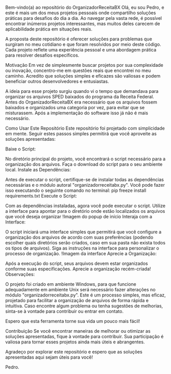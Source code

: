 Bem-vindo(a) ao repositório do OrganizadorReceitaBX
Olá, eu sou Pedro, e este é mais um dos meus projetos pessoais onde compartilho soluções práticas para desafios do dia a dia. Ao navegar pela vasta rede, é possível encontrar inúmeros projetos interessantes, mas muitos deles carecem de aplicabilidade prática em situações reais.

A proposta deste repositório é oferecer soluções para problemas que surgiram no meu cotidiano e que foram resolvidos por meio deste código. Cada projeto reflete uma experiência pessoal e uma abordagem prática para resolver desafios específicos.

Motivação
Em vez de simplesmente buscar projetos por sua complexidade ou inovação, concentro-me em questões reais que encontrei no meu caminho. Acredito que soluções simples e eficazes são valiosas e podem beneficiar outros desenvolvedores e entusiastas.

A ideia para esse projeto surgiu quando vi o tempo que demandava para organizar os arquivos SPED baixados do programa da Receita Federal. Antes do OrganizadorReceitaBX era necessário que os arquivos fossem baixados e organizados uma categoria por vez, para evitar que se misturassem. Após a implementação do software isso já não é mais necessário.

Como Usar Este Repositório
Este repositório foi projetado com simplicidade em mente. Seguir estes passos simples permitirá que você aproveite as soluções apresentadas:

Baixe o Script:

No diretório principal do projeto, você encontrará o script necessário para a organização dos arquivos. Faça o download do script para o seu ambiente local.
Instale as Dependências:

Antes de executar o script, certifique-se de instalar todas as dependências necessárias e o módulo autoral "organizadorreceitabx.py". Você pode fazer isso executando o seguinte comando no terminal: pip freeze install requirements.txt
Execute o Script:

Com as dependências instaladas, agora você pode executar o script. Utilize a interface para apontar para o diretório onde estão localizados os arquivos que você deseja organizar !Imagem do popup de início
Interaja com a Interface:

O script iniciará uma interface simples que permitirá que você configure a organização dos arquivos de acordo com suas preferências (podendo escolher quais diretórios serão criados, caso em sua pasta não exista todos os tipos de arquivos). Siga as instruções na interface para personalizar o processo de organização. !Imagem da interface
Aprecie a Organização:

Após a execução do script, seus arquivos devem estar organizados conforme suas especificações. Aprecie a organização recém-criada!
Observações:

O projeto foi criado em ambiente Windows, para que funcione adequadamente em ambiente Unix será necessário fazer alterações no módulo "organizadorreceitabx.py".
Este é um processo simples, mas eficaz, projetado para facilitar a organização de arquivos de forma rápida e intuitiva. Caso encontre algum problema ou tenha sugestões de melhorias, sinta-se à vontade para contribuir ou entrar em contato.

Espero que esta ferramenta torne sua vida um pouco mais fácil!

Contribuição
Se você encontrar maneiras de melhorar ou otimizar as soluções apresentadas, fique à vontade para contribuir. Sua participação é valiosa para tornar esses projetos ainda mais úteis e abrangentes.

Agradeço por explorar este repositório e espero que as soluções apresentadas aqui sejam úteis para você!

Pedro.
